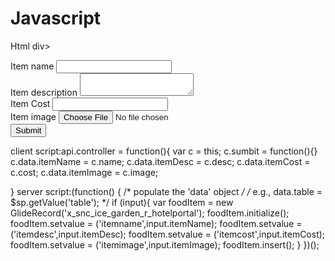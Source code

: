# Javascript
Html
div>
    <form action="">
      <div>
        <label for="name">Item name</label>
        <input type="text" id="name" name="itemName" ng-model ="c.name" required/>
      </div>
      <div>
        <label for="description">Item description</label>
        <textarea name="" id="description" name="itemDesc" ng-model = "c.desc" required/></textarea>
      </div>
      <div>
        <label for="cost">Item Cost</label>
        <input type="number" id="cost" name="itemCost" ng-model = "c.cost" required/>
      </div>
      <div>
        <label for="image">Item image</label>
        <input type="file" id = "image" name="itemImage" ng-model = "c.image" required/>
      </div>
      <button ng-click = "c.submit()">Submit</button>
    </form>
  </div>

  client script:api.controller = function(){
	var c = this;
	c.sumbit = function(){}
	c.data.itemName = c.name;
	c.data.itemDesc = c.desc;
	c.data.itemCost = c.cost;
	c.data.itemImage = c.image;
	
}
server script:(function() {
  /* populate the 'data' object */
  /* e.g., data.table = $sp.getValue('table'); */
	if (input){
    var foodItem = new GlideRecord('x_snc_ice_garden_r_hotelportal');
    foodItem.initialize();
    foodItem.setvalue = ('itemname',input.itemName);
		foodItem.setvalue = ('itemdesc',input.itemDesc);
		foodItem.setvalue = ('itemcost',input.itemCost);
		foodItem.setvalue = ('itemimage',input.itemImage);
    foodItem.insert();
}
})();
